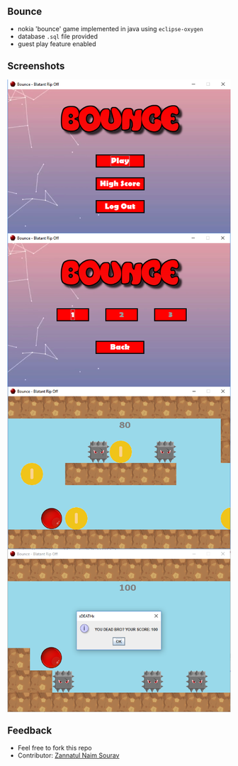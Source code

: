 ## Bounce
* nokia 'bounce' game implemented in java using `eclipse-oxygen`
* database `.sql` file provided
* guest play feature enabled


## Screenshots
<p align="center">
   <img src="screenshots/sc (1).png" align="center">
   <br/>
   <img src="screenshots/sc (2).png" align="center">
   <br/>
   <img src="screenshots/sc (3).png" align="center">
   <br/>
   <img src="screenshots/sc (4).png" align="center">
</p>


## Feedback
* Feel free to fork this repo
* Contributor: <a href="https://github.com/znSourav">Zannatul Naim Sourav</a>
